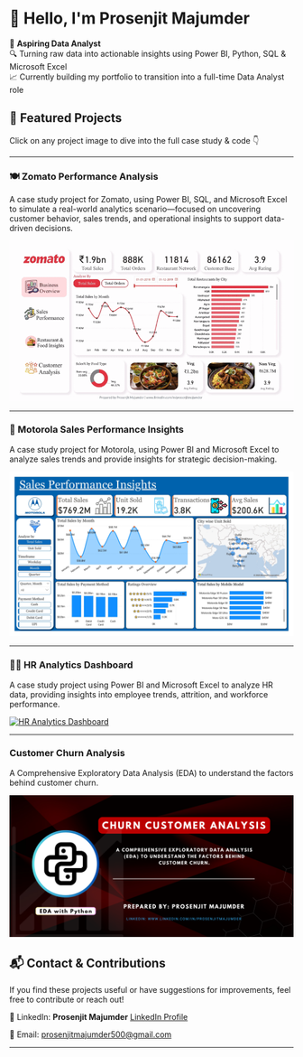 # 👋 Hello, I'm Prosenjit Majumder

🎯 **Aspiring Data Analyst**  
🔍 Turning raw data into actionable insights using Power BI, Python, SQL & Microsoft Excel  
📈 Currently building my portfolio to transition into a full-time Data Analyst role



## 🧠 Featured Projects

Click on any project image to dive into the full case study & code 👇

---

### 🍽️ Zomato Performance Analysis  
A case study project for Zomato, using Power BI, SQL, and Microsoft Excel to simulate a real-world analytics scenario—focused on uncovering customer behavior, sales trends, and operational insights to support data-driven decisions.

[![Zomato Performance Analysis](https://github.com/prosenjit500/Zomato_Performance_Analysis/blob/main/Zomato%20Performance%20Analysis.gif)](https://github.com/prosenjit500/Zomato_Performance_Analysis)

---

### 📱 Motorola Sales Performance Insights  
A case study project for Motorola, using Power BI and Microsoft Excel to analyze sales trends and provide insights for strategic decision-making.

[![Motorola Sales Performance Insights](https://github.com/prosenjit500/Motorola_Sales-_Performance-_Insights/blob/main/Motorola%20Sales%20Performance%20Insights%20Dashboard.jpg)](https://github.com/prosenjit500/Motorola_Sales-_Performance-_Insights)

---

### 🧑‍💼 HR Analytics Dashboard  
A case study project using Power BI and Microsoft Excel to analyze HR data, providing insights into employee trends, attrition, and workforce performance.

[![HR Analytics Dashboard](https://github.com/prosenjit500/HR-Analytics-Dashboard/blob/main/HR%20Analytics%20Dashboard.jpg)](https://github.com/prosenjit500/HR-Analytics-Dashboard)

---

### Customer Churn Analysis
A Comprehensive Exploratory Data Analysis (EDA) to understand the factors behind customer churn.

[![Customer Churn Analysis ](https://github.com/prosenjit500/Customer_Churn_Analysis/blob/main/Customer%20Churn%20Analysis%20Thumbnail.PNG)](https://github.com/prosenjit500/Customer_Churn_Analysis)


## 📬 Contact & Contributions  
If you find these projects useful or have suggestions for improvements, feel free to contribute or reach out!

🔗 LinkedIn: **Prosenjit Majumder** [LinkedIn Profile](https://www.linkedin.com/in/prosenjitmajumder) 

📧 Email: prosenjitmajumder500@gmail.com


---
